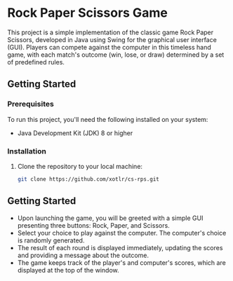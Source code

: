 # Rock Paper Scissors Game

This project is a simple implementation of the classic game Rock Paper Scissors, developed in Java using Swing for the graphical user interface (GUI). Players can compete against the computer in this timeless hand game, with each match's outcome (win, lose, or draw) determined by a set of predefined rules.

## Getting Started

### Prerequisites

To run this project, you'll need the following installed on your system:
- Java Development Kit (JDK) 8 or higher

### Installation

1. Clone the repository to your local machine:
   ```bash
   git clone https://github.com/xotlr/cs-rps.git


## Getting Started
- Upon launching the game, you will be greeted with a simple GUI presenting three buttons: Rock, Paper, and Scissors.
- Select your choice to play against the computer. The computer's choice is randomly generated.
- The result of each round is displayed immediately, updating the scores and providing a message about the outcome.
- The game keeps track of the player's and computer's scores, which are displayed at the top of the window.